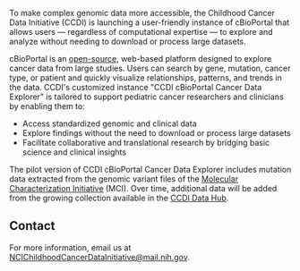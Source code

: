 To make complex genomic data more accessible, the Childhood Cancer Data Initiative (CCDI) is launching a user-friendly instance of cBioPortal that allows users — regardless of computational expertise — to explore and analyze without needing to download or process large datasets.

cBioPortal is an [open-source](https://about.cbioportal.org/), web-based platform designed to explore cancer data from large studies. Users can search by gene, mutation, cancer type, or patient and quickly visualize relationships, patterns, and trends in the data. CCDI's customized instance "CCDI cBioPortal Cancer Data Explorer" is tailored to support pediatric cancer researchers and clinicians by enabling them to:

- Access standardized genomic and clinical data
- Explore findings without the need to download or process large datasets
- Facilitate collaborative and translational research by bridging basic science and clinical insights

The pilot version of CCDI cBioPortal Cancer Data Explorer includes mutation data extracted from the genomic variant files of the [Molecular Characterization Initiative](https://ccdi.cancer.gov/MCI) (MCI). Over time, additional data will be added from the growing collection available in the [CCDI Data Hub](https://ccdi.cancer.gov/explore).

## Contact

For more information, email us at NCIChildhoodCancerDataInitiative@mail.nih.gov.
